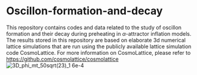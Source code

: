 # Oscillon-formation-and-decay
This repository contains codes and data related to the study of oscillon formation and their decay during preheating in $\alpha$-attractor inflation models. The results stored in this repository are based on elaborate 3d numerical lattice simulations that are run using the publicly available lattice simulation code CosmoLattice. For more information on CosmoLattice, please refer to 
https://github.com/cosmolattice/cosmolattice
![3D_phi_mt_50sqrt(23)_1 6e-4](https://github.com/Judas503/Oscillon-formation-and-decay-in-alpha-attractor-models/assets/29238146/691ffa3b-b798-469d-a1e2-0946a459f928)
